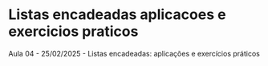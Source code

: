 # Listas encadeadas aplicacoes e exercicios praticos
 Aula 04 - 25/02/2025 - Listas encadeadas: aplicações e exercícios práticos
